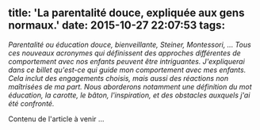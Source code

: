 title: 'La parentalité douce, expliquée aux gens normaux.'
date: 2015-10-27 22:07:53
tags:
---
*Parentalité ou éducation douce, bienveillante, Steiner, Montessori, ... Tous ces nouveaux acronymes qui définissent des approches différentes de comportement avec nos enfants peuvent être intriguantes.*
*J'expliquerai dans ce billet qu'est-ce qui guide mon comportement avec mes enfants. Cela inclut des engagements choisis, mais aussi des réactions non maîtrisées de ma part.*
*Nous aborderons notamment une définition du mot éducation, la carotte, le bâton, l'inspiration, et des obstacles auxquels j'ai été confronté.*

Contenu de l'article à venir ...